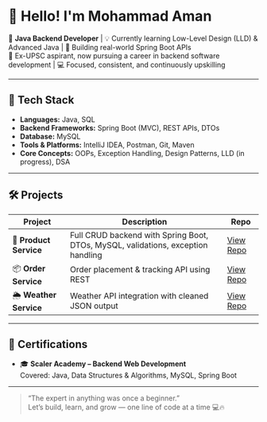 # 👋 Hello! I'm Mohammad Aman

🎯 **Java Backend Developer** | 💡 Currently learning Low-Level Design (LLD) & Advanced Java | 🌱 Building real-world Spring Boot APIs  
🧠 Ex-UPSC aspirant, now pursuing a career in backend software development | 💻 Focused, consistent, and continuously upskilling

---

## 🚀 Tech Stack

- **Languages:** Java, SQL
- **Backend Frameworks:** Spring Boot (MVC), REST APIs, DTOs 
- **Database:** MySQL
- **Tools & Platforms:** IntelliJ IDEA, Postman, Git, Maven
- **Core Concepts:** OOPs, Exception Handling, Design Patterns, LLD (in progress), DSA

---

## 🛠️ Projects

| Project | Description | Repo |
|--------|-------------|------|
| 🛒 **Product Service** | Full CRUD backend with Spring Boot, DTOs, MySQL, validations, exception handling | [View Repo](https://github.com/MohammadAman-Github/ProductServiceSample) |
| 📦 **Order Service** | Order placement & tracking API using REST | [View Repo](https://github.com/MohammadAman-Github/OrderServiceSample) |
| 🌦️ **Weather Service** | Weather API integration with cleaned JSON output | [View Repo](https://github.com/MohammadAman-Github/WeatherServiceSample) |

---

## 📜 Certifications

- 🎓 **Scaler Academy – Backend Web Development**  
  Covered: Java, Data Structures & Algorithms, MySQL, Spring Boot

---

> “The expert in anything was once a beginner.”  
> Let’s build, learn, and grow — one line of code at a time 💻🔥
